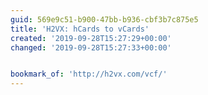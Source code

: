 ```yaml
---
guid: 569e9c51-b900-47bb-b936-cbf3b7c875e5
title: 'H2VX: hCards to vCards'
created: '2019-09-28T15:27:29+00:00'
changed: '2019-09-28T15:27:33+00:00'


bookmark_of: 'http://h2vx.com/vcf/'
---
```


